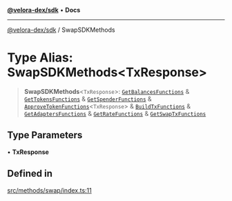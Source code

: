 [**@velora-dex/sdk**](../README.md) • **Docs**

***

[@velora-dex/sdk](../globals.md) / SwapSDKMethods

# Type Alias: SwapSDKMethods\<TxResponse\>

> **SwapSDKMethods**\<`TxResponse`\>: [`GetBalancesFunctions`](GetBalancesFunctions.md) & [`GetTokensFunctions`](GetTokensFunctions.md) & [`GetSpenderFunctions`](GetSpenderFunctions.md) & [`ApproveTokenFunctions`](ApproveTokenFunctions.md)\<`TxResponse`\> & [`BuildTxFunctions`](BuildTxFunctions.md) & [`GetAdaptersFunctions`](GetAdaptersFunctions.md) & [`GetRateFunctions`](GetRateFunctions.md) & [`GetSwapTxFunctions`](GetSwapTxFunctions.md)

## Type Parameters

• **TxResponse**

## Defined in

[src/methods/swap/index.ts:11](https://github.com/VeloraDEX/sdk/blob/feat/extend_delta_orders_filtering/src/methods/swap/index.ts#L11)
